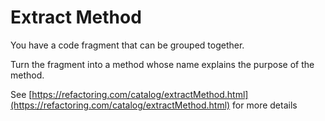 # Extract Method

You have a code fragment that can be grouped together.

Turn the fragment into a method whose name explains the purpose of the method.

See [https://refactoring.com/catalog/extractMethod.html](https://refactoring.com/catalog/extractMethod.html) for more details

